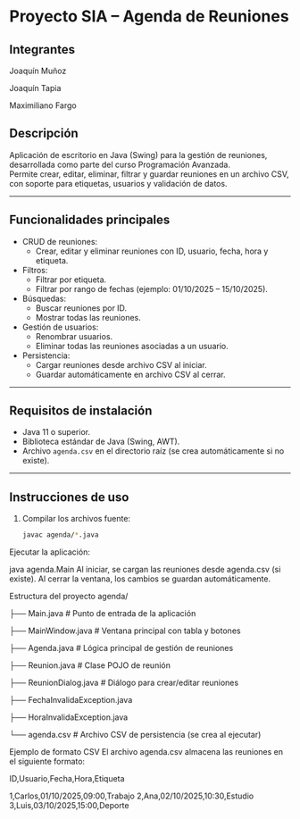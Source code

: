 # Proyecto SIA – Agenda de Reuniones

## Integrantes


Joaquín Muñoz


Joaquín Tapia


Maximiliano Fargo

## Descripción

Aplicación de escritorio en Java (Swing) para la gestión de reuniones, desarrollada como parte del curso Programación Avanzada.  
Permite crear, editar, eliminar, filtrar y guardar reuniones en un archivo CSV, con soporte para etiquetas, usuarios y validación de datos.

---

## Funcionalidades principales

- CRUD de reuniones:
  - Crear, editar y eliminar reuniones con ID, usuario, fecha, hora y etiqueta.
- Filtros:
  - Filtrar por etiqueta.
  - Filtrar por rango de fechas (ejemplo: 01/10/2025 – 15/10/2025).
- Búsquedas:
  - Buscar reuniones por ID.
  - Mostrar todas las reuniones.
- Gestión de usuarios:
  - Renombrar usuarios.
  - Eliminar todas las reuniones asociadas a un usuario.
- Persistencia:
  - Cargar reuniones desde archivo CSV al iniciar.
  - Guardar automáticamente en archivo CSV al cerrar.

---

## Requisitos de instalación

- Java 11 o superior.
- Biblioteca estándar de Java (Swing, AWT).
- Archivo `agenda.csv` en el directorio raíz (se crea automáticamente si no existe).

---

## Instrucciones de uso

1. Compilar los archivos fuente:

   ```bash
   javac agenda/*.java
Ejecutar la aplicación:

java agenda.Main
Al iniciar, se cargan las reuniones desde agenda.csv (si existe).
Al cerrar la ventana, los cambios se guardan automáticamente.

Estructura del proyecto
agenda/

 ├── Main.java                 # Punto de entrada de la aplicación

 ├── MainWindow.java           # Ventana principal con tabla y botones
 
 ├── Agenda.java               # Lógica principal de gestión de reuniones
 
 ├── Reunion.java              # Clase POJO de reunión
 
 ├── ReunionDialog.java        # Diálogo para crear/editar reuniones
 
 ├── FechaInvalidaException.java
 
 ├── HoraInvalidaException.java
 
 └── agenda.csv                # Archivo CSV de persistencia (se crea al ejecutar)
 
 
Ejemplo de formato CSV
El archivo agenda.csv almacena las reuniones en el siguiente formato:

ID,Usuario,Fecha,Hora,Etiqueta

1,Carlos,01/10/2025,09:00,Trabajo
2,Ana,02/10/2025,10:30,Estudio
3,Luis,03/10/2025,15:00,Deporte

